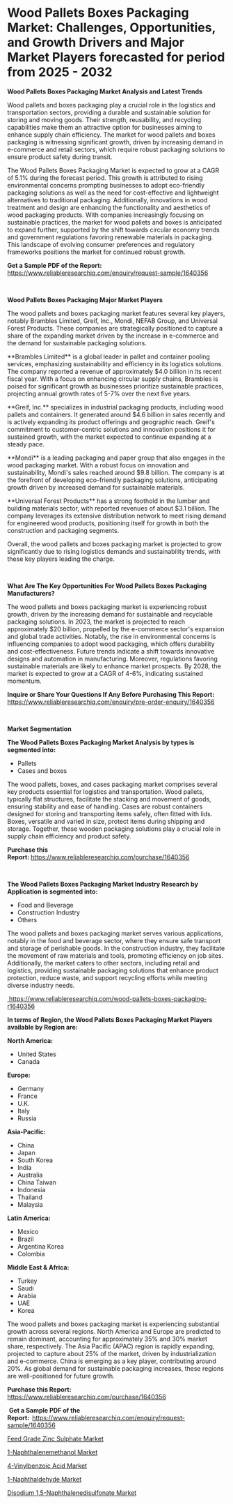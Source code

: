 <p><h1>Wood Pallets Boxes Packaging Market: Challenges, Opportunities, and Growth Drivers and Major Market Players forecasted for period from 2025 - 2032</h1></p><p><strong>Wood Pallets Boxes Packaging Market Analysis and Latest Trends</strong></p>
<p><p>Wood pallets and boxes packaging play a crucial role in the logistics and transportation sectors, providing a durable and sustainable solution for storing and moving goods. Their strength, reusability, and recycling capabilities make them an attractive option for businesses aiming to enhance supply chain efficiency. The market for wood pallets and boxes packaging is witnessing significant growth, driven by increasing demand in e-commerce and retail sectors, which require robust packaging solutions to ensure product safety during transit.</p><p>The Wood Pallets Boxes Packaging Market is expected to grow at a CAGR of 5.1% during the forecast period. This growth is attributed to rising environmental concerns prompting businesses to adopt eco-friendly packaging solutions as well as the need for cost-effective and lightweight alternatives to traditional packaging. Additionally, innovations in wood treatment and design are enhancing the functionality and aesthetics of wood packaging products. With companies increasingly focusing on sustainable practices, the market for wood pallets and boxes is anticipated to expand further, supported by the shift towards circular economy trends and government regulations favoring renewable materials in packaging. This landscape of evolving consumer preferences and regulatory frameworks positions the market for continued robust growth.</p></p>
<p><strong>Get a Sample PDF of the Report:&nbsp;</strong> <a href="https://www.reliableresearchiq.com/enquiry/request-sample/1640356?utm_campaign=1906&utm_medium=2&utm_source=Github&utm_content=ia&utm_term=02042025&utm_id=wood-pallets-boxes-packaging">https://www.reliableresearchiq.com/enquiry/request-sample/1640356</a></p>
<p>&nbsp;</p>
<p><strong>Wood Pallets Boxes Packaging Major Market Players</strong></p>
<p><p>The wood pallets and boxes packaging market features several key players, notably Brambles Limited, Greif, Inc., Mondi, NEFAB Group, and Universal Forest Products. These companies are strategically positioned to capture a share of the expanding market driven by the increase in e-commerce and the demand for sustainable packaging solutions.</p><p>**Brambles Limited** is a global leader in pallet and container pooling services, emphasizing sustainability and efficiency in its logistics solutions. The company reported a revenue of approximately $4.0 billion in its recent fiscal year. With a focus on enhancing circular supply chains, Brambles is poised for significant growth as businesses prioritize sustainable practices, projecting annual growth rates of 5-7% over the next five years.</p><p>**Greif, Inc.** specializes in industrial packaging products, including wood pallets and containers. It generated around $4.6 billion in sales recently and is actively expanding its product offerings and geographic reach. Greif's commitment to customer-centric solutions and innovation positions it for sustained growth, with the market expected to continue expanding at a steady pace.</p><p>**Mondi** is a leading packaging and paper group that also engages in the wood packaging market. With a robust focus on innovation and sustainability, Mondi's sales reached around $9.8 billion. The company is at the forefront of developing eco-friendly packaging solutions, anticipating growth driven by increased demand for sustainable materials.</p><p>**Universal Forest Products** has a strong foothold in the lumber and building materials sector, with reported revenues of about $3.1 billion. The company leverages its extensive distribution network to meet rising demand for engineered wood products, positioning itself for growth in both the construction and packaging segments.</p><p>Overall, the wood pallets and boxes packaging market is projected to grow significantly due to rising logistics demands and sustainability trends, with these key players leading the charge.</p></p>
<p>&nbsp;</p>
<p><strong>What Are The Key Opportunities For Wood Pallets Boxes Packaging Manufacturers?</strong></p>
<p><p>The wood pallets and boxes packaging market is experiencing robust growth, driven by the increasing demand for sustainable and recyclable packaging solutions. In 2023, the market is projected to reach approximately $20 billion, propelled by the e-commerce sector's expansion and global trade activities. Notably, the rise in environmental concerns is influencing companies to adopt wood packaging, which offers durability and cost-effectiveness. Future trends indicate a shift towards innovative designs and automation in manufacturing. Moreover, regulations favoring sustainable materials are likely to enhance market prospects. By 2028, the market is expected to grow at a CAGR of 4-6%, indicating sustained momentum.</p></p>
<p><strong>Inquire or Share Your Questions If Any Before Purchasing This Report:</strong> <a href="https://www.reliableresearchiq.com/enquiry/pre-order-enquiry/1640356?utm_campaign=1906&utm_medium=2&utm_source=Github&utm_content=ia&utm_term=02042025&utm_id=wood-pallets-boxes-packaging">https://www.reliableresearchiq.com/enquiry/pre-order-enquiry/1640356</a></p>
<p>&nbsp;</p>
<p><strong>Market Segmentation</strong></p>
<p><strong>The Wood Pallets Boxes Packaging Market Analysis by types is segmented into:</strong></p>
<p><ul><li>Pallets</li><li>Cases and boxes</li></ul></p>
<p><p>The wood pallets, boxes, and cases packaging market comprises several key products essential for logistics and transportation. Wood pallets, typically flat structures, facilitate the stacking and movement of goods, ensuring stability and ease of handling. Cases are robust containers designed for storing and transporting items safely, often fitted with lids. Boxes, versatile and varied in size, protect items during shipping and storage. Together, these wooden packaging solutions play a crucial role in supply chain efficiency and product safety.</p></p>
<p><strong>Purchase this Report:&nbsp;</strong><a href="https://www.reliableresearchiq.com/purchase/1640356?utm_campaign=1906&utm_medium=2&utm_source=Github&utm_content=ia&utm_term=02042025&utm_id=wood-pallets-boxes-packaging">https://www.reliableresearchiq.com/purchase/1640356</a></p>
<p>&nbsp;</p>
<p><strong>The Wood Pallets Boxes Packaging Market Industry Research by Application is segmented into:</strong></p>
<p><ul><li>Food and Beverage</li><li>Construction Industry</li><li>Others</li></ul></p>
<p><p>The wood pallets and boxes packaging market serves various applications, notably in the food and beverage sector, where they ensure safe transport and storage of perishable goods. In the construction industry, they facilitate the movement of raw materials and tools, promoting efficiency on job sites. Additionally, the market caters to other sectors, including retail and logistics, providing sustainable packaging solutions that enhance product protection, reduce waste, and support recycling efforts while meeting diverse industry needs.</p></p>
<p><a href="https://www.reliableresearchiq.com/wood-pallets-boxes-packaging-r1640356?utm_campaign=1906&utm_medium=2&utm_source=Github&utm_content=ia&utm_term=02042025&utm_id=wood-pallets-boxes-packaging">&nbsp;https://www.reliableresearchiq.com/wood-pallets-boxes-packaging-r1640356</a></p>
<p><strong>In terms of Region, the Wood Pallets Boxes Packaging Market Players available by Region are:</strong></p>
<p>
    <p> <strong> North America: </strong>
        <ul>
            <li>United States</li>
            <li>Canada</li>
        </ul>
        </p> 
    <p> <strong> Europe: </strong>
        <ul>
            <li>Germany</li>
            <li>France</li>
            <li>U.K.</li>
            <li>Italy</li>
            <li>Russia</li>
        </ul>
        </p> 
    <p> <strong> Asia-Pacific: </strong>
        <ul>
            <li>China</li>
            <li>Japan</li>
            <li>South Korea</li>
            <li>India</li>
            <li>Australia</li>
            <li>China Taiwan</li>
            <li>Indonesia</li>
            <li>Thailand</li>
            <li>Malaysia</li>
        </ul>
        </p> 
    <p> <strong> Latin America: </strong>
        <ul>
            <li>Mexico</li>
            <li>Brazil</li>
            <li>Argentina Korea</li>
            <li>Colombia</li>
        </ul>
        </p> 
    <p> <strong> Middle East & Africa: </strong>
        <ul>
            <li>Turkey</li>
            <li>Saudi</li>
            <li>Arabia</li>
            <li>UAE</li>
            <li>Korea</li>
        </ul>
    </p>
    </p>
<p><p>The wood pallets and boxes packaging market is experiencing substantial growth across several regions. North America and Europe are predicted to remain dominant, accounting for approximately 35% and 30% market share, respectively. The Asia Pacific (APAC) region is rapidly expanding, projected to capture about 25% of the market, driven by industrialization and e-commerce. China is emerging as a key player, contributing around 20%. As global demand for sustainable packaging increases, these regions are well-positioned for future growth.</p></p>
<p><strong>Purchase this Report: </strong><a href="https://www.reliableresearchiq.com/purchase/1640356?utm_campaign=1906&utm_medium=2&utm_source=Github&utm_content=ia&utm_term=02042025&utm_id=wood-pallets-boxes-packaging">https://www.reliableresearchiq.com/purchase/1640356</a></p>
<p>&nbsp;<strong>Get a Sample PDF of the Report:&nbsp;&nbsp;</strong><a href="https://www.reliableresearchiq.com/enquiry/request-sample/1640356?utm_campaign=1906&utm_medium=2&utm_source=Github&utm_content=ia&utm_term=02042025&utm_id=wood-pallets-boxes-packaging">https://www.reliableresearchiq.com/enquiry/request-sample/1640356</a></p>
<p><strong></strong></p>
<p><p><a href="https://github.com/omduthkevork/Market-Research-Report-List-1/blob/main/feed-grade-zinc-sulphate-market.md?utm_campaign=1906&utm_medium=2&utm_source=Github&utm_content=ia&utm_term=02042025&utm_id=wood-pallets-boxes-packaging">Feed Grade Zinc Sulphate Market</a></p><p><a href="https://github.com/Mayankdeswa/Market-Research-Report-List-1/blob/main/1-naphthalenemethanol-market.md?utm_campaign=1906&utm_medium=2&utm_source=Github&utm_content=ia&utm_term=02042025&utm_id=wood-pallets-boxes-packaging">1-Naphthalenemethanol Market</a></p><p><a href="https://github.com/cherrivacius/Market-Research-Report-List-1/blob/main/4-vinylbenzoic-acid-market.md?utm_campaign=1906&utm_medium=2&utm_source=Github&utm_content=ia&utm_term=02042025&utm_id=wood-pallets-boxes-packaging">4-Vinylbenzoic Acid Market</a></p><p><a href="https://github.com/mafuzakirju/Market-Research-Report-List-1/blob/main/1-naphthaldehyde-market.md?utm_campaign=1906&utm_medium=2&utm_source=Github&utm_content=ia&utm_term=02042025&utm_id=wood-pallets-boxes-packaging">1-Naphthaldehyde Market</a></p><p><a href="https://github.com/akramisabtu/Market-Research-Report-List-1/blob/main/disodium-15-naphthalenedisulfonate-market.md?utm_campaign=1906&utm_medium=2&utm_source=Github&utm_content=ia&utm_term=02042025&utm_id=wood-pallets-boxes-packaging">Disodium 1,5-Naphthalenedisulfonate Market</a></p></p>